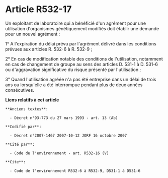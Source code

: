 # Article R532-17

Un exploitant de laboratoire qui a bénéficié d'un agrément pour une utilisation d'organismes génétiquement modifiés doit
établir une demande pour un nouvel agrément :

1° A l'expiration du délai prévu par l'agrément délivré dans les conditions prévues aux articles R. 532-6 à R. 532-9 ;

2° En cas de modification notable des conditions de l'utilisation, notamment en cas de changement de groupe au sens des
articles D. 531-1 à D. 531-6 ou d'aggravation significative du risque présenté par l'utilisation ;

3° Quand l'utilisation agréée n'a pas été entreprise dans un délai de trois ans ou lorsqu'elle a été interrompue pendant plus
de deux années consécutives.

**Liens relatifs à cet article**

	**Anciens textes**:

	  - Décret n°93-773 du 27 mars 1993 - art. 13 (Ab)

	**Codifié par**:

	  - Décret n°2007-1467 2007-10-12 JORF 16 octobre 2007

	**Cité par**:

	  - Code de l'environnement - art. R532-16 (V)

	**Cite**:

	  - Code de l'environnement R532-6 à R532-9, D531-1 à D531-6
